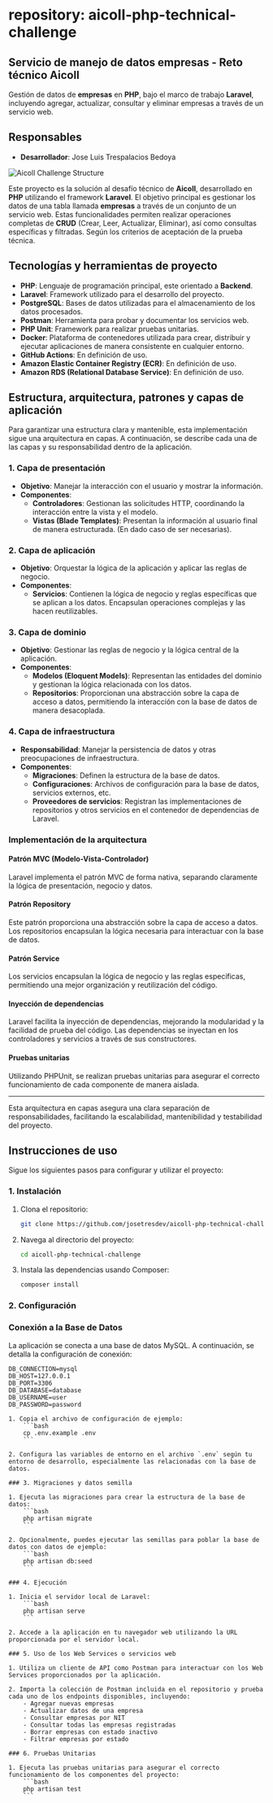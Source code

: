 # repository: aicoll-php-technical-challenge

## Servicio de manejo de datos empresas - Reto técnico Aicoll

Gestión de datos de **empresas** en **PHP**, bajo el marco de trabajo **Laravel**, incluyendo agregar, actualizar, consultar y eliminar empresas a través de un servicio web.

## Responsables

- **Desarrollador**: Jose Luis Trespalacios Bedoya

![Aicoll Challenge Structure](./resources/assets/readme/aicoll-challenge-structure.png)

Este proyecto es la solución al desafío técnico de **Aicoll**, desarrollado en **PHP** utilizando el framework **Laravel**. El objetivo principal es gestionar los datos de una tabla llamada **empresas** a través de un conjunto de un servicio web. Estas funcionalidades permiten realizar operaciones completas de **CRUD** (Crear, Leer, Actualizar, Eliminar), así como consultas específicas y filtradas. Según los criterios de aceptación de la prueba técnica.

## Tecnologías y herramientas de proyecto

- **PHP**: Lenguaje de programación principal, este orientado a **Backend**.
- **Laravel**: Framework utilizado para el desarrollo del proyecto.
- **PostgreSQL**: Bases de datos utilizadas para el almacenamiento de los datos procesados.
- **Postman**: Herramienta para probar y documentar los servicios web.
- **PHP Unit**: Framework para realizar pruebas unitarias.
- **Docker**: Plataforma de contenedores utilizada para crear, distribuir y ejecutar aplicaciones de manera consistente en cualquier entorno.
- **GitHub Actions**: En definición de uso.
- **Amazon Elastic Container Registry (ECR)**: En definición de uso.
- **Amazon RDS (Relational Database Service)**: En definición de uso.

## Estructura, arquitectura, patrones y capas de aplicación

Para garantizar una estructura clara y mantenible, esta implementación sigue una arquitectura en capas. A continuación, se describe cada una de las capas y su responsabilidad dentro de la aplicación.

### 1. Capa de presentación

- **Objetivo**: Manejar la interacción con el usuario y mostrar la información.
- **Componentes**:
  - **Controladores**: Gestionan las solicitudes HTTP, coordinando la interacción entre la vista y el modelo.
  - **Vistas (Blade Templates)**: Presentan la información al usuario final de manera estructurada. (En dado caso de ser necesarias).

### 2. Capa de aplicación

- **Objetivo**: Orquestar la lógica de la aplicación y aplicar las reglas de negocio.
- **Componentes**:
  - **Servicios**: Contienen la lógica de negocio y reglas específicas que se aplican a los datos. Encapsulan operaciones complejas y las hacen reutilizables.

### 3. Capa de dominio

- **Objetivo**: Gestionar las reglas de negocio y la lógica central de la aplicación.
- **Componentes**:
  - **Modelos (Eloquent Models)**: Representan las entidades del dominio y gestionan la lógica relacionada con los datos.
  - **Repositorios**: Proporcionan una abstracción sobre la capa de acceso a datos, permitiendo la interacción con la base de datos de manera desacoplada.

### 4. Capa de infraestructura

- **Responsabilidad**: Manejar la persistencia de datos y otras preocupaciones de infraestructura.
- **Componentes**:
  - **Migraciones**: Definen la estructura de la base de datos.
  - **Configuraciones**: Archivos de configuración para la base de datos, servicios externos, etc.
  - **Proveedores de servicios**: Registran las implementaciones de repositorios y otros servicios en el contenedor de dependencias de Laravel.

### Implementación de la arquitectura

#### Patrón MVC (Modelo-Vista-Controlador)

Laravel implementa el patrón MVC de forma nativa, separando claramente la lógica de presentación, negocio y datos.

#### Patrón Repository

Este patrón proporciona una abstracción sobre la capa de acceso a datos. Los repositorios encapsulan la lógica necesaria para interactuar con la base de datos.

#### Patrón Service

Los servicios encapsulan la lógica de negocio y las reglas específicas, permitiendo una mejor organización y reutilización del código.

#### Inyección de dependencias

Laravel facilita la inyección de dependencias, mejorando la modularidad y la facilidad de prueba del código. Las dependencias se inyectan en los controladores y servicios a través de sus constructores.

#### Pruebas unitarias

Utilizando PHPUnit, se realizan pruebas unitarias para asegurar el correcto funcionamiento de cada componente de manera aislada.

---

Esta arquitectura en capas asegura una clara separación de responsabilidades, facilitando la escalabilidad, mantenibilidad y testabilidad del proyecto.


## Instrucciones de uso

Sigue los siguientes pasos para configurar y utilizar el proyecto:

### 1. Instalación

1. Clona el repositorio:
    ```bash
    git clone https://github.com/josetresdev/aicoll-php-technical-challenge.git
    ```

2. Navega al directorio del proyecto:
    ```bash
    cd aicoll-php-technical-challenge
    ```

3. Instala las dependencias usando Composer:
    ```bash
    composer install
    ```

### 2. Configuración

### Conexión a la Base de Datos

La aplicación se conecta a una base de datos MySQL. A continuación, se detalla la configuración de conexión:

```env
DB_CONNECTION=mysql
DB_HOST=127.0.0.1
DB_PORT=3306
DB_DATABASE=database
DB_USERNAME=user
DB_PASSWORD=password

1. Copia el archivo de configuración de ejemplo:
    ```bash
    cp .env.example .env
    ```

2. Configura las variables de entorno en el archivo `.env` según tu entorno de desarrollo, especialmente las relacionadas con la base de datos.

### 3. Migraciones y datos semilla

1. Ejecuta las migraciones para crear la estructura de la base de datos:
    ```bash
    php artisan migrate
    ```

2. Opcionalmente, puedes ejecutar las semillas para poblar la base de datos con datos de ejemplo:
    ```bash
    php artisan db:seed
    ```

### 4. Ejecución

1. Inicia el servidor local de Laravel:
    ```bash
    php artisan serve
    ```

2. Accede a la aplicación en tu navegador web utilizando la URL proporcionada por el servidor local.

### 5. Uso de los Web Services o servicios web

1. Utiliza un cliente de API como Postman para interactuar con los Web Services proporcionados por la aplicación.

2. Importa la colección de Postman incluida en el repositorio y prueba cada uno de los endpoints disponibles, incluyendo:
    - Agregar nuevas empresas
    - Actualizar datos de una empresa
    - Consultar empresas por NIT
    - Consultar todas las empresas registradas
    - Borrar empresas con estado inactivo
    - Filtrar empresas por estado

### 6. Pruebas Unitarias

1. Ejecuta las pruebas unitarias para asegurar el correcto funcionamiento de los componentes del proyecto:
    ```bash
    php artisan test
    ```
